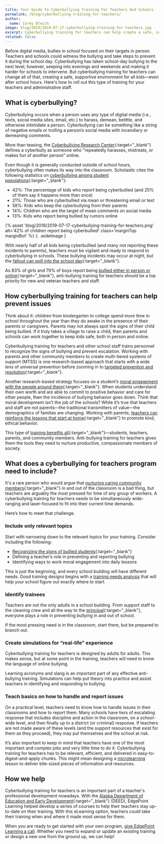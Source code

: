```yaml
---
title: Your Guide To Cyberbullying Training For Teachers And Schools
permalink: /blog/cyberbullying-training-for-teachers/
author:
  name: Corey Bleich
image: blog/2019/2019-07-17-cyberbullying-training-for-teachers.jpg
excerpt: Cyberbullying training for teachers can help create a safe, supportive environment for all kids—even after school hours.
related: false
---
```


Before digital media, bullies in school focused on their targets in person. Teachers and schools could witness the bullying and take steps to prevent it during the school day. Cyberbullying has taken school-day bullying to the next level, however, seeping into evenings and weekends and making it harder for schools to intervene. But cyberbullying training for teachers can change all of that, creating a safe, supportive environment for all kids—even after school hours. Here's how to roll out this type of training for your teachers and administrative staff.

## What is cyberbullying? 

Cyberbullying occurs when a person uses any type of digital media (i.e., texts, social media sites, email, etc.) to harass, demean, belittle, and otherwise intimidate a person. Cyberbullying can be something like a string of negative emails or trolling a person’s social media with incendiary or demeaning comments. 

More than teasing, the [Cyberbullying Research Center](http://cyberbullying.us/){:target="_blank"} defines a cyberbully as someone who “repeatedly harasses, mistreats, or makes fun of another person” online.

Even though it is generally conducted outside of school hours, cyberbullying often makes its way into the classroom. Scholastic cites the following statistics on [cyberbullying among student populations](https://www.scholastic.com/teachers/articles/teaching-content/cyberbullying-what-teachers-and-schools-can-do/){:target="_blank"}:

* 42%: The percentage of kids who report being cyberbullied (and 25% of them say it happens more than once)
* 21%: Those who are cyberbullied via mean or threatening email or text 
* 58%: Kids who keep the cyberbullying from their parents 
* 14%: Children who are the target of mean comments on social media 
* 13%: Kids who report being bullied by rumors online

{% asset 'blog/2019/2019-07-17-cyberbullying-training-for-teachers.png'
   alt='42% of children report being cyberbullied'
   class='marginTop marginBot' %}
{: .wideImage }

With nearly half of all kids being cyberbullied (and many not reporting these incidents to parents), teachers must be vigilant and ready to respond to cyberbullying in schools. These bullying incidents may occur at night, but the [fallout can spill into the school day](https://www.publicschoolreview.com/blog/how-does-bullying-affect-a-students-academic-performance){:target="_blank"}. 

As 83% of girls and 79% of boys report being [bullied either in person or online](https://www.rmccharity.org/bullying-prevention-institute/resources/facts-and-laws/){:target="_blank"}, anti-bullying training for teachers should be a top priority for new and veteran teachers and staff.

## How cyberbullying training for teachers can help prevent issues 

Think about it: children from kindergarten to college spend more time in school throughout the year than they do awake in the presence of their parents or caregivers. Parents may not always spot the signs of their child being bullied. If it truly takes a village to raise a child, then parents and schools can work together to keep kids safe, both in person and online.

Cyberbullying training for teachers and other school staff trains personnel to recognize the signs of bullying and prevent escalation. Working with parents and other community members to create multi-tiered systems of support (MTSS) is one research-based approach that starts with a wide lens of universal prevention before zooming in to [targeted prevention and resolution](https://www.stopbullying.gov/research-resources/mtss-prevention-approaches-and-effective-intervention/index.html){:target="_blank"}.

Another research-based strategy focuses on a student’s [moral engagement with the people around them](https://www.stopbullying.gov/research-resources/preventing-bullying-through-moral-engagement-research-summary/index.html){:target="_blank"}. When students understand their own worth and are able to commit to positive behavior and care for other people, then the incidence of bullying behavior goes down. Think that moral development isn’t the job of the schools? While it’s true that teachers and staff are not parents—the traditional transmitters of value—the demographics of families are changing. Working with parents, [teachers can reinforce the lessons that start at home](https://www.commonsense.org/education/recognition){:target="_blank"} to promote kind, ethical behavior.

This type of [training benefits all](https://www.apa.org/monitor/2012/02/anti-bullying){:target="_blank"}—students, teachers, parents, and community members. Anti-bullying training for teachers gives them the tools they need to nurture productive, compassionate members of society.

## What does a cyberbullying for teachers program need to include? 

It's a rare person who would argue that [nurturing caring community members](https://www.commonsense.org/education/articles/teachers-essential-guide-to-cyberbullying-prevention){:target="_blank"} in and out of the classroom is a bad thing, but teachers are arguably the most pressed for time of any group of workers. A cyberbullying training for teachers needs to be simultaneously wide-ranging and laser-focused to fit into their current time demands.  

Here’s how to meet that challenge.

### Include only relevant topics

Start with narrowing down to the relevant topics for your training. Consider including the following:

* [Recognizing the signs of bullied students](https://cyberbullying.org/cyberbullying-fact-sheet-identification-prevention-and-response){:target="_blank"}
* Defining a teacher’s role in preventing and reporting bullying
* Identifying ways to work moral engagement into daily lessons

This is just the beginning, and every school building will have different needs. Good training designs begins with a [training needs analysis](/blog/training-needs-analysis/) that will help your school figure out exactly where to start.

### Identify trainees

Teachers are not the only adults in a school building. From support staff to the cleaning crew and all the way to the [principal](https://www.edweek.org/ew/articles/2010/06/30/36willard.h29.html){:target="_blank"}, everyone plays a role in preventing bullying in and out of school. 

If the most pressing need is in the classroom, start there, but be prepared to branch out.

### Create simulations for “real-life” experience

Cyberbullying training for teachers is designed by adults for adults. This makes sense, but at some point in the training, teachers will need to know the language of online bullying. 

Learning acronyms and slang is an important part of any effective anti-bullying training. Simulations can help put theory into practice and assist teachers in identifying and responding to bullying.

### Teach basics on how to handle and report issues

On a practical level, teachers need to know how to handle issues in their classrooms and how to report them. Many schools have tiers of escalating response that includes discipline and action in the classroom, on a school-wide level, and then finally up to a district (or criminal) response. If teachers are not made aware of these levels (and the support resources that exist for them as they proceed), they may put themselves and the school at risk.

It’s also important to keep in mind that teachers have one of the most important and complex jobs and very little time to do it. Cyberbullying training for teachers has to be relevant, efficient, and delivered in easy-to-digest-and-apply chunks. This might mean designing a [microlearning](/blog/types-of-microlearning/) lesson to deliver bite-sized pieces of information and resources.

## How we help 

Cyberbullying training for teachers is an important part of a teacher's professional development nowadays. With the [Alaska Department of Education and Early Development](https://www.asentialms.com/resources/case-studies/case-study-deed/){:target="_blank"} (DEED), EdgePoint Learning helped develop a series of courses to help their teachers stay up-to-date on their training. With this eLearning option, teachers could take their training when and where it made most sense for them. 

When you are ready to get started with your own program, [give EdgePoint Learning a call](/contact/). Whether you need to expand or update an existing training or design a new one from the ground up, we can help!